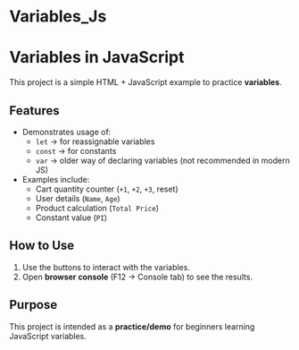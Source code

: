 # Variables_Js
# Variables in JavaScript

This project is a simple HTML + JavaScript example to practice **variables**.

## Features
- Demonstrates usage of:
  - `let` → for reassignable variables
  - `const` → for constants
  - `var` → older way of declaring variables (not recommended in modern JS)
- Examples include:
  - Cart quantity counter (`+1`, `+2`, `+3`, reset)
  - User details (`Name`, `Age`)
  - Product calculation (`Total Price`)
  - Constant value (`PI`)

## How to Use
1. Use the buttons to interact with the variables.
2. Open **browser console** (F12 → Console tab) to see the results.

## Purpose
This project is intended as a **practice/demo** for beginners learning JavaScript variables.
